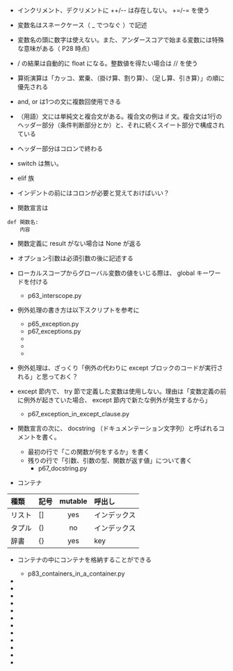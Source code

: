 - インクリメント、デクリメントに ++/-- は存在しない。 +=/-= を使う

- 変数名はスネークケース（ _ でつなぐ ）で記述

- 変数名の頭に数字は使えない。また、アンダースコアで始まる変数には特殊な意味がある（ P28 時点）

- / の結果は自動的に float になる。整数値を得たい場合は // を使う 

- 算術演算は「カッコ、累乗、（掛け算、割り算）、（足し算、引き算）」の順に優先される

- and, or は1つの文に複数回使用できる

- （用語）文には単純文と複合文がある。複合文の例は if 文。複合文は1行のヘッダー部分（条件判断部分とか）と、それに続くスイート部分で構成されている

- ヘッダー部分はコロンで終わる

- switch は無い。

- elif 族

- インデントの前にはコロンが必要と覚えておけばいい？

- 関数宣言は
```
def 関数名:
    内容
```

- 関数定義に result がない場合は None が返る

- オプション引数は必須引数の後に記述する

- ローカルスコープからグローバル変数の値をいじる際は、 global キーワードを付ける
  - p63_interscope.py

- 例外処理の書き方は以下スクリプトを参考に
  - p65_exception.py
  - p67_exceptions.py
  - 
  - 
  - 

- 例外処理は、ざっくり「例外の代わりに except ブロックのコードが実行される」と思っておく？

- except 節内で、 try 節で定義した変数は使用しない。理由は「変数定義の前に例外が起きていた場合、 except 節内で新たな例外が発生するから」
  - p67_exception_in_except_clause.py

- 関数宣言の次に、 docstring （ドキュメンテーション文字列）と呼ばれるコメントを書く。
  - 最初の行で「この関数が何をするか」を書く
  - 残りの行で「引数、引数の型、関数が返す値」について書く
    - p67_docstring.py

- コンテナ

| 種類 | 記号 | mutable | 呼出し |
|:-----|:-----|:-------:|:-------|
|リスト|[]    |yes      |インデックス|
|タプル|()    |no       |インデックス|
|辞書  |{}    |yes      |key|

- コンテナの中にコンテナを格納することができる
  - p83_containers_in_a_container.py

- 

- 

- 

- 

- 

- 

- 

- 

- 

- 

- 

- 

